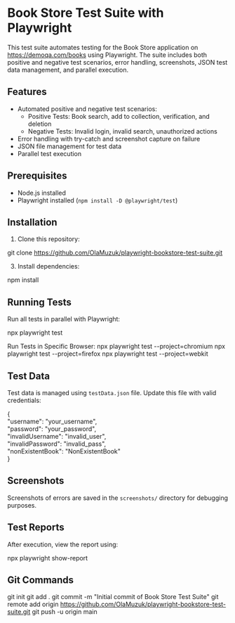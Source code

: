 # Book Store Test Suite with Playwright

This test suite automates testing for the Book Store application on https://demoqa.com/books using Playwright. The suite includes both positive and negative test scenarios, error handling, screenshots, JSON test data management, and parallel execution.

## Features
- Automated positive and negative test scenarios:
  - Positive Tests: Book search, add to collection, verification, and deletion
  - Negative Tests: Invalid login, invalid search, unauthorized actions
- Error handling with try-catch and screenshot capture on failure
- JSON file management for test data
- Parallel test execution

## Prerequisites
- Node.js installed
- Playwright installed (`npm install -D @playwright/test`)

## Installation
1. Clone this repository:

git clone https://github.com/OlaMuzuk/playwright-bookstore-test-suite.git  


3. Install dependencies:

npm install


## Running Tests
Run all tests in parallel with Playwright:

npx playwright test

Run Tests in Specific Browser:
npx playwright test --project=chromium
npx playwright test --project=firefox
npx playwright test --project=webkit

## Test Data
Test data is managed using `testData.json` file. Update this file with valid credentials:

{  
    "username": "your_username",  
    "password": "your_password",  
    "invalidUsername": "invalid_user",  
    "invalidPassword": "invalid_pass",  
    "nonExistentBook": "NonExistentBook"  
}


## Screenshots
Screenshots of errors are saved in the `screenshots/` directory for debugging purposes.

## Test Reports
After execution, view the report using:

npx playwright show-report

## Git Commands
git init
git add .
git commit -m "Initial commit of Book Store Test Suite"
git remote add origin https://github.com/OlaMuzuk/playwright-bookstore-test-suite.git
git push -u origin main



